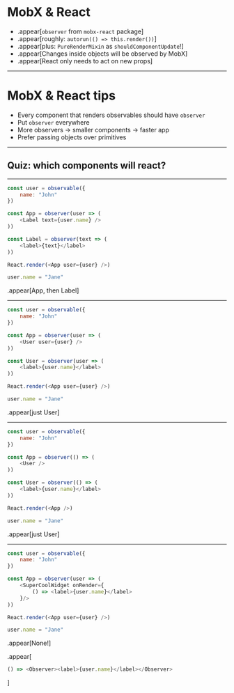 
# MobX & React

* .appear[`observer` from `mobx-react` package]
* .appear[roughly: `autorun(() => this.render())`]
* .appear[plus: `PureRenderMixin` as `shouldComponentUpdate`!]
* .appear[Changes inside objects will be observed by MobX]
* .appear[React only needs to act on new props]

---

# MobX & React tips

* Every component that renders observables should have `observer`
* Put `observer` everywhere
* More observers &rarr; smaller components &rarr; faster app
* Prefer passing objects over primitives

---

## Quiz: which components will react?

---

```javascript
const user = observable({
    name: "John"
})

const App = observer(user => (
    <Label text={user.name} />
))

const Label = observer(text => (
    <label>{text}</label>
))

React.render(<App user={user} />)

user.name = "Jane"
```

.appear[App, then Label]

---

```javascript
const user = observable({
    name: "John"
})

const App = observer(user => (
    <User user={user} />
))

const User = observer(user => (
    <label>{user.name}</label>
))

React.render(<App user={user} />)

user.name = "Jane"
```

.appear[just User]

---


```javascript
const user = observable({
    name: "John"
})

const App = observer(() => (
    <User />
))

const User = observer(() => (
    <label>{user.name}</label>
))

React.render(<App />)

user.name = "Jane"
```

.appear[just User]

---

```javascript
const user = observable({
    name: "John"
})

const App = observer(user => (
    <SuperCoolWidget onRender={
        () => <label>{user.name}</label>
    }/>
))

React.render(<App user={user} />)

user.name = "Jane"
```

.appear[None!]

.appear[
```javascript
() => <Observer><label>{user.name}</label></Observer>
```
]
